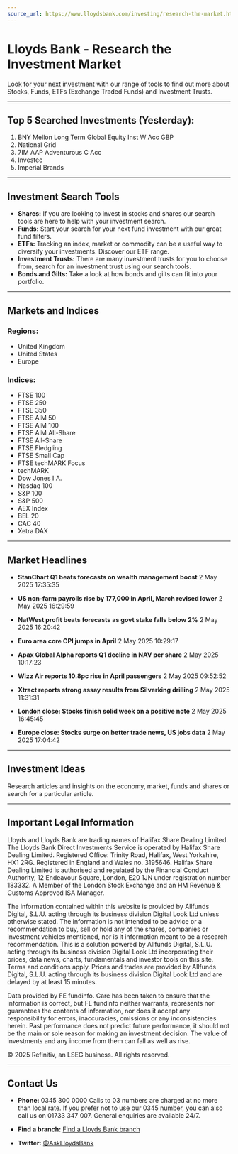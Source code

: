 ```yaml
---
source_url: https://www.lloydsbank.com/investing/research-the-market.html
---
```


# Lloyds Bank - Research the Investment Market

Look for your next investment with our range of tools to find out more about Stocks, Funds, ETFs (Exchange Traded Funds) and Investment Trusts.

---

## Top 5 Searched Investments (Yesterday):

1. BNY Mellon Long Term Global Equity Inst W Acc GBP
2. National Grid
3. 7IM AAP Adventurous C Acc
4. Investec
5. Imperial Brands

---

## Investment Search Tools

- **Shares:** If you are looking to invest in stocks and shares our search tools are here to help with your investment search.
- **Funds:** Start your search for your next fund investment with our great fund filters.
- **ETFs:** Tracking an index, market or commodity can be a useful way to diversify your investments. Discover our ETF range.
- **Investment Trusts:** There are many investment trusts for you to choose from, search for an investment trust using our search tools.
- **Bonds and Gilts:** Take a look at how bonds and gilts can fit into your portfolio.

---

## Markets and Indices

### Regions:
- United Kingdom
- United States
- Europe

### Indices:
- FTSE 100
- FTSE 250
- FTSE 350
- FTSE AIM 50
- FTSE AIM 100
- FTSE AIM All-Share
- FTSE All-Share
- FTSE Fledgling
- FTSE Small Cap
- FTSE techMARK Focus
- techMARK
- Dow Jones I.A.
- Nasdaq 100
- S&P 100
- S&P 500
- AEX Index
- BEL 20
- CAC 40
- Xetra DAX

---

## Market Headlines

- **StanChart Q1 beats forecasts on wealth management boost**
  2 May 2025 17:35:35

- **US non-farm payrolls rise by 177,000 in April, March revised lower**
  2 May 2025 16:29:59

- **NatWest profit beats forecasts as govt stake falls below 2%**
  2 May 2025 16:20:42

- **Euro area core CPI jumps in April**
  2 May 2025 10:29:17

- **Apax Global Alpha reports Q1 decline in NAV per share**
  2 May 2025 10:17:23

- **Wizz Air reports 10.8pc rise in April passengers**
  2 May 2025 09:52:52

- **Xtract reports strong assay results from Silverking drilling**
  2 May 2025 11:31:31

- **London close: Stocks finish solid week on a positive note**
  2 May 2025 16:45:45

- **Europe close: Stocks surge on better trade news, US jobs data**
  2 May 2025 17:04:42

---

## Investment Ideas

Research articles and insights on the economy, market, funds and shares or search for a particular article.

---

## Important Legal Information

Lloyds and Lloyds Bank are trading names of Halifax Share Dealing Limited. The Lloyds Bank Direct Investments Service is operated by Halifax Share Dealing Limited. Registered Office: Trinity Road, Halifax, West Yorkshire, HX1 2RG. Registered in England and Wales no. 3195646. Halifax Share Dealing Limited is authorised and regulated by the Financial Conduct Authority, 12 Endeavour Square, London, E20 1JN under registration number 183332. A Member of the London Stock Exchange and an HM Revenue & Customs Approved ISA Manager.

The information contained within this website is provided by Allfunds Digital, S.L.U. acting through its business division Digital Look Ltd unless otherwise stated. The information is not intended to be advice or a recommendation to buy, sell or hold any of the shares, companies or investment vehicles mentioned, nor is it information meant to be a research recommendation. This is a solution powered by Allfunds Digital, S.L.U. acting through its business division Digital Look Ltd incorporating their prices, data news, charts, fundamentals and investor tools on this site. Terms and conditions apply. Prices and trades are provided by Allfunds Digital, S.L.U. acting through its business division Digital Look Ltd and are delayed by at least 15 minutes.

Data provided by FE fundinfo. Care has been taken to ensure that the information is correct, but FE fundinfo neither warrants, represents nor guarantees the contents of information, nor does it accept any responsibility for errors, inaccuracies, omissions or any inconsistencies herein. Past performance does not predict future performance, it should not be the main or sole reason for making an investment decision. The value of investments and any income from them can fall as well as rise.

© 2025 Refinitiv, an LSEG business. All rights reserved.

---

## Contact Us

- **Phone:** 0345 300 0000
  Calls to 03 numbers are charged at no more than local rate.
  If you prefer not to use our 0345 number, you can also call us on 01733 347 007.
  General enquiries are available 24/7.

- **Find a branch:** [Find a Lloyds Bank branch](#)
- **Twitter:** [@AskLloydsBank](https://twitter.com/AskLloydsBank)
